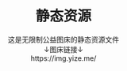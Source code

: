 <div align="center" key="div-1-1-0">
  <h1>静态资源</h1>
  <p>这是无限制公益图床的静态资源文件<br>
    ↓图床链接↓<br>
    https://img.yize.me/
  </p>
</div>
